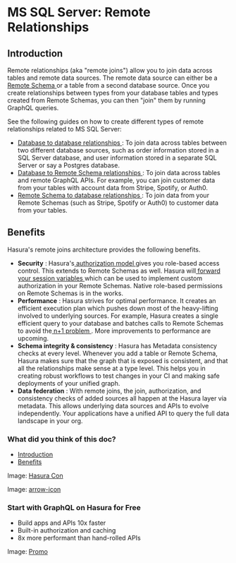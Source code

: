 # MS SQL Server: Remote Relationships

## Introduction​

Remote relationships (aka "remote joins") allow you to join data across tables and remote data sources. The remote data
source can either be a[ Remote Schema ](https://hasura.io/docs/latest/remote-schemas/overview/)or a table from a second database source. Once you
create relationships between types from your database tables and types created from Remote Schemas, you can then "join"
them by running GraphQL queries.

See the following guides on how to create different types of remote relationships related to MS SQL Server:

- [ Database to database relationships ](https://hasura.io/docs/latest/schema/ms-sql-server/remote-relationships/remote-source-relationships/): To
join data across tables between two different database sources, such as order information stored in a SQL Server
database, and user information stored in a separate SQL Server or say a Postgres database.
- [ Database to Remote Schema relationships ](https://hasura.io/docs/latest/schema/ms-sql-server/remote-relationships/remote-schema-relationships/):
To join data across tables and remote GraphQL APIs. For example, you can join customer data from your tables with
account data from Stripe, Spotify, or Auth0.
- [ Remote Schema to database relationships ](https://hasura.io/docs/latest/remote-schemas/remote-relationships/remote-schema-db-relationships/): To
join data from your Remote Schemas (such as Stripe, Spotify or Auth0) to customer data from your tables.


## Benefits​

Hasura's remote joins architecture provides the following benefits.

- **Security** : Hasura's[ authorization model ](https://hasura.io/docs/latest/auth/authorization/index/)gives you role-based access control. This
extends to Remote Schemas as well. Hasura will[ forward your session variables ](https://hasura.io/docs/latest/remote-schemas/auth/index/)which
can be used to implement custom authorization in your Remote Schemas. Native role-based permissions on Remote Schemas
is in the works.
- **Performance** : Hasura strives for optimal performance. It creates an efficient execution plan which pushes down most
of the heavy-lifting involved to underlying sources. For example, Hasura creates a single efficient query to your
database and batches calls to Remote Schemas to avoid the[ n+1 problem ](https://hasura.io/learn/graphql/intro-graphql/graphql-server/). More improvements to performance are
upcoming.
- **Schema integrity & consistency** : Hasura has Metadata consistency checks at every level. Whenever you add a table or
Remote Schema, Hasura makes sure that the graph that is exposed is consistent, and that all the relationships make
sense at a type level. This helps you in creating robust workflows to test changes in your CI and making safe
deployments of your unified graph.
- **Data federation** : With remote joins, the join, authorization, and consistency checks of added sources all happen at
the Hasura layer via metadata. This allows underlying data sources and APIs to evolve independently. Your applications
have a unified API to query the full data landscape in your org.


### What did you think of this doc?

- [ Introduction ](https://hasura.io/docs/latest/schema/ms-sql-server/remote-relationships/index/#introduction)
- [ Benefits ](https://hasura.io/docs/latest/schema/ms-sql-server/remote-relationships/index/#benefits)


Image: [ Hasura Con ](https://res.cloudinary.com/dh8fp23nd/image/upload/v1686154570/hasura-con-2023/has-con-light-date_r2a2ud.png)

Image: [ arrow-icon ](https://res.cloudinary.com/dh8fp23nd/image/upload/v1683723549/main-web/chevron-right_ldbi7d.png)

### Start with GraphQL on Hasura for Free

- Build apps and APIs 10x faster
- Built-in authorization and caching
- 8x more performant than hand-rolled APIs


Image: [ Promo ](https://hasura.io/docs/assets/images/hasura-free-ff60e409244e0ea12b5a3045d1a9096b.png)